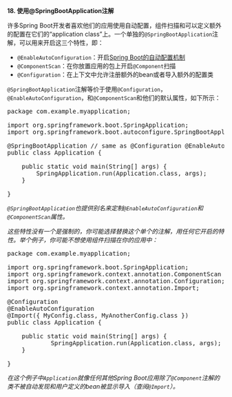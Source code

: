 **18. 使用@SpringBootApplication注解**

许多Spring Boot开发者喜欢他们的应用使用自动配置，组件扫描和可以定义额外的配置在它们的“application class”上。一个单独的<code>@SpringBootApplication</code>注解，可以用来开启这三个特性，即：
* <code>@EnableAutoConfiguration</code>：开启[Spring Boot的自动配置机制]()
* <code>@ComponentScan</code>：在你放置应用的包上开启<code>@Component</code>扫描
* <code>@Configuration</code>：在上下文中允许注册额外的bean或者导入额外的配置类

<code>@SpringBootApplication</code>注解等价于使用<code>@Configuration</code>，<code>@EnableAutoConfiguration</code>，和<code>@ComponentScan</code>和他们的默认属性，如下所示：

<pre>
package com.example.myapplication;

import org.springframework.boot.SpringApplication;
import org.springframework.boot.autoconfigure.SpringBootApplication;

@SpringBootApplication // same as @Configuration @EnableAutoConfiguration @ComponentScan
public class Application {

	public static void main(String[] args) {
		SpringApplication.run(Application.class, args);
	}

}
</pre>

<i><code>@SpringBootApplication</code>也提供别名来定制<code>@EnableAutoConfiguration</code>和<code>@ComponentScan</code>属性。</i>

<i>这些特性没有一个是强制的，你可能选择替换这个单个的注解，用任何它开启的特性。举个例子，你可能不想使用组件扫描在你的应用中：
</i>
<pre>
package com.example.myapplication;

import org.springframework.boot.SpringApplication;
import org.springframework.context.annotation.ComponentScan
import org.springframework.context.annotation.Configuration;
import org.springframework.context.annotation.Import;

@Configuration
@EnableAutoConfiguration
@Import({ MyConfig.class, MyAnotherConfig.class })
public class Application {

	public static void main(String[] args) {
			SpringApplication.run(Application.class, args);
	}

}
</pre>

<i>在这个例子中<code>Application</code>就像任何其他Spring Boot应用除了<code>@Component</code>注解的类不被自动发现和用户定义的bean被显示导入（查阅<code>@Import</code>）。</i>
